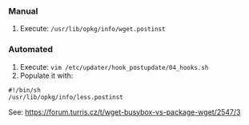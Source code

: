 ### Manual

1. Execute: `/usr/lib/opkg/info/wget.postinst`

### Automated

1. Execute: `vim /etc/updater/hook_postupdate/04_hooks.sh`
2. Populate it with:

  ```
  #!/bin/sh
  /usr/lib/opkg/info/less.postinst
  ```

See: https://forum.turris.cz/t/wget-busybox-vs-package-wget/2547/3
